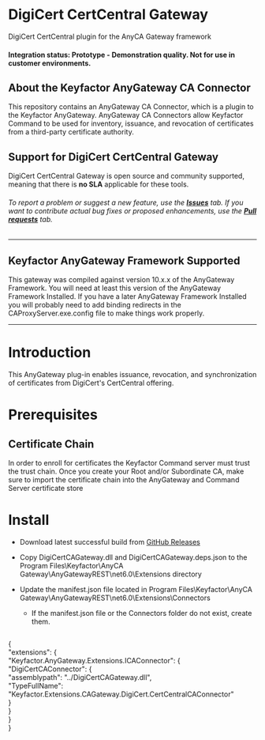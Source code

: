 # DigiCert CertCentral Gateway

DigiCert CertCentral plugin for the AnyCA Gateway framework

#### Integration status: Prototype - Demonstration quality. Not for use in customer environments.


## About the Keyfactor AnyGateway CA Connector

This repository contains an AnyGateway CA Connector, which is a plugin to the Keyfactor AnyGateway. AnyGateway CA Connectors allow Keyfactor Command to be used for inventory, issuance, and revocation of certificates from a third-party certificate authority.




## Support for DigiCert CertCentral Gateway

DigiCert CertCentral Gateway is open source and community supported, meaning that there is **no SLA** applicable for these tools.

###### To report a problem or suggest a new feature, use the **[Issues](../../issues)** tab. If you want to contribute actual bug fixes or proposed enhancements, use the **[Pull requests](../../pulls)** tab.



---






## Keyfactor AnyGateway Framework Supported

This gateway was compiled against version 10.x.x of the AnyGateway Framework.  You will need at least this version of the AnyGateway Framework Installed.  If you have a later AnyGateway Framework Installed you will probably need to add binding redirects in the CAProxyServer.exe.config file to make things work properly.



---


# Introduction
This AnyGateway plug-in enables issuance, revocation, and synchronization of certificates from DigiCert's CertCentral offering.  
# Prerequisites

## Certificate Chain

In order to enroll for certificates the Keyfactor Command server must trust the trust chain. Once you create your Root and/or Subordinate CA, make sure to import the certificate chain into the AnyGateway and Command Server certificate store


# Install
* Download latest successful build from [GitHub Releases](../../releases/latest)

* Copy DigiCertCAGateway.dll and DigiCertCAGateway.deps.json to the Program Files\Keyfactor\AnyCA Gateway\AnyGatewayREST\net6.0\Extensions directory

* Update the manifest.json file located in Program Files\Keyfactor\AnyCA Gateway\AnyGatewayREST\net6.0\Extensions\Connectors
  * If the manifest.json file or the Connectors folder do not exist, create them.
  ```json
{  
	"extensions": {  
		"Keyfactor.AnyGateway.Extensions.ICAConnector": {  
			"DigiCertCAConnector": {  
				"assemblypath": "../DigiCertCAGateway.dll",  
				"TypeFullName": "Keyfactor.Extensions.CAGateway.DigiCert.CertCentralCAConnector"  
			}  
		}  
	}  
}
  ```

